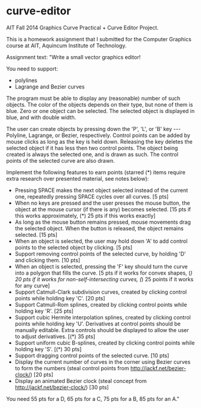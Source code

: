 curve-editor
============

AIT Fall 2014 Graphics Curve Practical + Curve Editor Project.

This is a homework assignment that I submitted for the Computer Graphics course at AIT, Aquincum Institute of Technology.

Assignment text:
"Write a small vector graphics editor!

You need to support:
- polylines
- Lagrange and Bezier curves

The program must be able to display any (reasonable) number of such objects. The color of the objects depends on their type, but none of them is blue. Zero or one object can be selected. The selected object is displayed in blue, and with double width.

The user can create objects by pressing down the 'P', 'L', or 'B' key --- Polyline, Lagrange, or Bezier, respectively. Control points can be added by mouse clicks as long as the key is held down. Releasing the key deletes the selected object if it has less then two control points. The object being created is always the selected one, and is drawn as such. The control points of the selected curve are also drawn.

Implement the following features to earn points (starred (*) items require extra research over presented material, see notes below):
- Pressing SPACE makes the next object selected instead of the current one, repeatedly pressing SPACE cycles over all curves. [5 pts]
- When no keys are pressed and the user presses the mouse button, the object at the mouse cursor (if there is any) becomes selected. [15 pts if this works approximately, (*) 25 pts if this works exactly]
- As long as the mouse button remains pressed, mouse movements drag the selected object. When the button is released, the object remains selected. [15 pts]
- When an object is selected, the user may hold down 'A' to add control points to the selected object by clicking. [5 pts]
- Support removing control points of the selected curve, by holding 'D' and clicking them. [10 pts]
- When an object is selected, pressing the 'F' key should turn the curve into a polygon that fills the curve. [5 pts if it works for convex shapes, (*) 20 pts if it works for non-self-intersecting curves, (*) 25 points if it works for any curve]
- Support Catmull-Clark subdivision curves, created by clicking control points while holding key 'C'. [20 pts]
- Support Catmull-Rom splines, created by clicking control points while holding key 'R'. [25 pts]
- Support cubic Hermite interpolation splines, created by clicking control points while holding key 'U'. Derivatives at control points should be manually editable. Extra controls should be displayed to allow the user to adjust derivatives. [(*) 35 pts]
- Support uniform cubic B-splines, created by clicking control points while holding key 'S'. [(*) 30 pts]
- Support dragging control points of the selected curve. [10 pts]
- Display the current number of curves in the corner using Bezier curves to form the numbers (steal control points from http://jackf.net/bezier-clock/) [20 pts]
- Display an animated Bezier clock (steal concept from http://jackf.net/bezier-clock/) [30 pts]

You need
55 pts for a D,
65 pts for a C,
75 pts for a B,
85 pts for an A."
